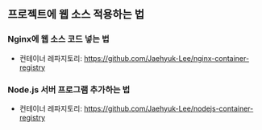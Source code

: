 ## 프로젝트에 웹 소스 적용하는 법

### Nginx에 웹 소스 코드 넣는 법

- 컨테이너 레파지토리: https://github.com/Jaehyuk-Lee/nginx-container-registry

### Node.js 서버 프로그램 추가하는 법

- 컨테이너 레파지토리: https://github.com/Jaehyuk-Lee/nodejs-container-registry
